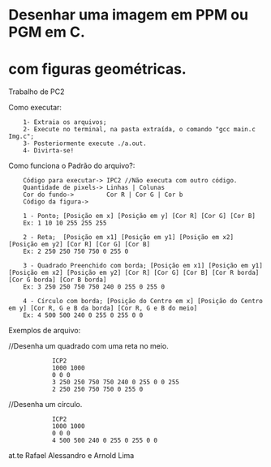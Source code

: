 # Desenhar uma imagem em  PPM ou PGM em C.
# com figuras geométricas. 
Trabalho de PC2

Como executar:

        1- Extraia os arquivos;
        2- Execute no terminal, na pasta extraída, o comando "gcc main.c Img.c";
        3- Posteriormente execute ./a.out.
        4- Divirta-se!

Como funciona o Padrão do arquivo?:

        Código para executar-> IPC2 //Não executa com outro código.
        Quantidade de pixels-> Linhas | Colunas
        Cor do fundo->         Cor R | Cor G | Cor b
        Código da figura->

        1 - Ponto; [Posição em x] [Posição em y] [Cor R] [Cor G] [Cor B]
        Ex: 1 10 10 255 255 255

        2 - Reta;  [Posição em x1] [Posição em y1] [Posição em x2] [Posição em y2] [Cor R] [Cor G] [Cor B]
        Ex: 2 250 250 750 750 0 255 0

        3 - Quadrado Preenchido com borda; [Posição em x1] [Posição em y1] [Posição em x2] [Posição em y2] [Cor R] [Cor G] [Cor B] [Cor R borda] [Cor G borda] [Cor B borda]
        Ex: 3 250 250 750 750 240 0 255 0 255 0

        4 - Círculo com borda; [Posição do Centro em x] [Posição do Centro em y] [Cor R, G e B da borda] [Cor R, G e B do meio]
        Ex: 4 500 500 240 0 255 0 255 0 0


Exemplos de arquivo:

//Desenha um quadrado com uma reta no meio.

                ICP2
                1000 1000
                0 0 0
                3 250 250 750 750 240 0 255 0 0 255
                2 250 250 750 750 0 255 0



//Desenha um círculo.

                ICP2
                1000 1000
                0 0 0
                4 500 500 240 0 255 0 255 0 0

at.te Rafael Alessandro e Arnold Lima
